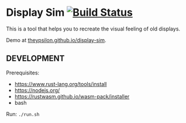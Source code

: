 # Display Sim [![Build Status](https://travis-ci.com/theypsilon/display-sim.svg?branch=master)](https://travis-ci.com/theypsilon/display-sim)

This is a tool that helps you to recreate the visual feeling of old displays.

Demo at [theypsilon.github.io/display-sim](https://theypsilon.github.io/display-sim).

## DEVELOPMENT

Prerequisites:

- https://www.rust-lang.org/tools/install
- https://nodejs.org/
- https://rustwasm.github.io/wasm-pack/installer
- bash

Run: `./run.sh`
